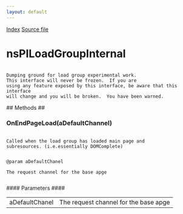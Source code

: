 ```yaml
---
layout: default
---
```

<div id='links'><a href="../index.html">Index</a>
<a href="http://dxr.mozilla.org/mozilla-central/source/netwerk/base/public/nsPILoadGroupInternal.idl">Source file</a>
</div>

# nsPILoadGroupInternal #
<code>  
Dumping ground for load group experimental work.  
This interface will never be frozen.  If you are  
using any feature exposed by this interface, be aware that this interface  
will change and you will be broken.  You have been warned.  
  
</code>
## Methods ##

### OnEndPageLoad(aDefaultChannel) ###
<code>  
Called when the load group has loaded main page and  
subresources. (i.e.essentially DOMComplete)  
  
@param aDefaultChanel  
       The request channel for the base apge  
  
</code>
#### Parameters ####

<table>

<tr>
<td>aDefaultChanel</td>
<td>       The request channel for the base apge  
</td>
</tr>

</table>
